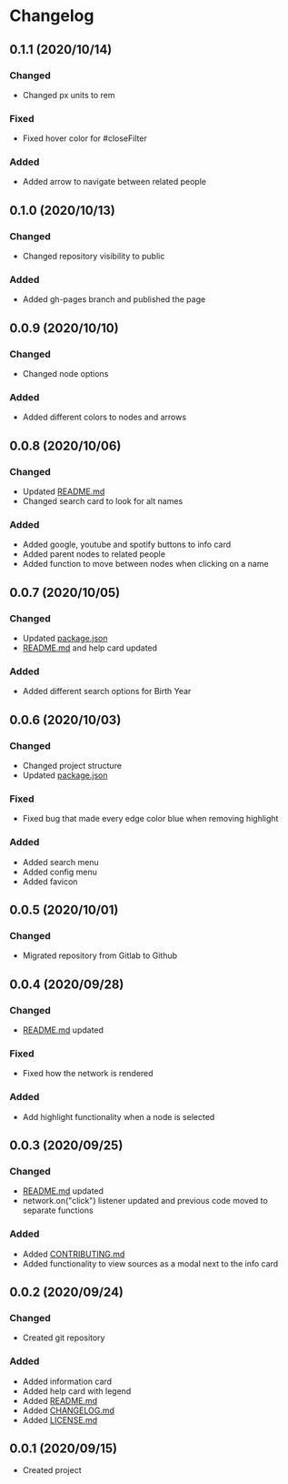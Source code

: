 # Changelog

## 0.1.1 (2020/10/14)
### Changed
- Changed px units to rem
### Fixed
- Fixed hover color for #closeFilter
### Added
- Added arrow to navigate between related people

## 0.1.0 (2020/10/13)
### Changed
- Changed repository visibility to public
### Added
- Added gh-pages branch and published the page

## 0.0.9 (2020/10/10)
### Changed
- Changed node options
### Added
- Added different colors to nodes and arrows

## 0.0.8 (2020/10/06)
### Changed
- Updated [README.md](README.md)
- Changed search card to look for alt names
### Added
- Added google, youtube and spotify buttons to info card
- Added parent nodes to related people
- Added function to move between nodes when clicking on a name

## 0.0.7 (2020/10/05)
### Changed
- Updated [package.json](package.json)
- [README.md](README.md) and help card updated
### Added
- Added different search options for Birth Year

## 0.0.6 (2020/10/03)
### Changed
- Changed project structure
- Updated [package.json](package.json)
### Fixed
- Fixed bug that made every edge color blue when removing highlight
### Added
- Added search menu
- Added config menu
- Added favicon

## 0.0.5 (2020/10/01)
### Changed
- Migrated repository from Gitlab to Github

## 0.0.4 (2020/09/28)
### Changed
- [README.md](README.md) updated
### Fixed
- Fixed how the network is rendered
### Added
- Add highlight functionality when a node is selected

## 0.0.3 (2020/09/25)
### Changed
- [README.md](README.md) updated
- network.on("click") listener updated and previous code moved to separate functions
### Added
- Added [CONTRIBUTING.md](CONTRIBUTING.md)
- Added functionality to view sources as a modal next to the info card

## 0.0.2 (2020/09/24)
### Changed
- Created git repository
### Added
- Added information card
- Added help card with legend
- Added [README.md](README.md)
- Added [CHANGELOG.md](CHANGELOG.md)
- Added [LICENSE.md](LICENSE.md)

## 0.0.1 (2020/09/15)
- Created project